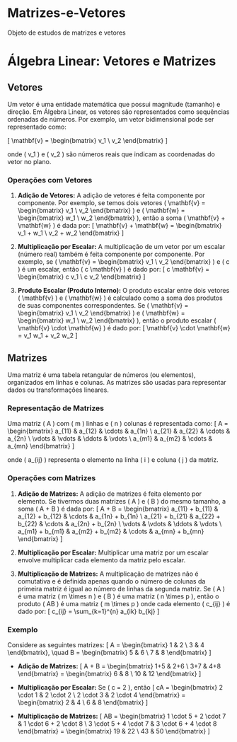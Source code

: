 # Matrizes-e-Vetores
Objeto de estudos de matrizes e vetores


# Álgebra Linear: Vetores e Matrizes

## Vetores

Um vetor é uma entidade matemática que possui magnitude (tamanho) e direção. Em Álgebra Linear, os vetores são representados como sequências ordenadas de números. Por exemplo, um vetor bidimensional pode ser representado como:

\[ \mathbf{v} = \begin{bmatrix} v_1 \\ v_2 \end{bmatrix} \]

onde \( v_1 \) e \( v_2 \) são números reais que indicam as coordenadas do vetor no plano.

### Operações com Vetores

1. **Adição de Vetores:**
   A adição de vetores é feita componente por componente. Por exemplo, se temos dois vetores \( \mathbf{v} = \begin{bmatrix} v_1 \\ v_2 \end{bmatrix} \) e \( \mathbf{w} = \begin{bmatrix} w_1 \\ w_2 \end{bmatrix} \), então a soma \( \mathbf{v} + \mathbf{w} \) é dada por:
   \[ \mathbf{v} + \mathbf{w} = \begin{bmatrix} v_1 + w_1 \\ v_2 + w_2 \end{bmatrix} \]

2. **Multiplicação por Escalar:**
   A multiplicação de um vetor por um escalar (número real) também é feita componente por componente. Por exemplo, se \( \mathbf{v} = \begin{bmatrix} v_1 \\ v_2 \end{bmatrix} \) e \( c \) é um escalar, então \( c \mathbf{v} \) é dado por:
   \[ c \mathbf{v} = \begin{bmatrix} c v_1 \\ c v_2 \end{bmatrix} \]

3. **Produto Escalar (Produto Interno):**
   O produto escalar entre dois vetores \( \mathbf{v} \) e \( \mathbf{w} \) é calculado como a soma dos produtos de suas componentes correspondentes. Se \( \mathbf{v} = \begin{bmatrix} v_1 \\ v_2 \end{bmatrix} \) e \( \mathbf{w} = \begin{bmatrix} w_1 \\ w_2 \end{bmatrix} \), então o produto escalar \( \mathbf{v} \cdot \mathbf{w} \) é dado por:
   \[ \mathbf{v} \cdot \mathbf{w} = v_1 w_1 + v_2 w_2 \]

## Matrizes

Uma matriz é uma tabela retangular de números (ou elementos), organizados em linhas e colunas. As matrizes são usadas para representar dados ou transformações lineares.

### Representação de Matrizes

Uma matriz \( A \) com \( m \) linhas e \( n \) colunas é representada como:
\[ A = \begin{bmatrix} a_{11} & a_{12} & \cdots & a_{1n} \\ a_{21} & a_{22} & \cdots & a_{2n} \\ \vdots & \vdots & \ddots & \vdots \\ a_{m1} & a_{m2} & \cdots & a_{mn} \end{bmatrix} \]

onde \( a_{ij} \) representa o elemento na linha \( i \) e coluna \( j \) da matriz.

### Operações com Matrizes

1. **Adição de Matrizes:**
   A adição de matrizes é feita elemento por elemento. Se tivermos duas matrizes \( A \) e \( B \) do mesmo tamanho, a soma \( A + B \) é dada por:
   \[ A + B = \begin{bmatrix} a_{11} + b_{11} & a_{12} + b_{12} & \cdots & a_{1n} + b_{1n} \\ a_{21} + b_{21} & a_{22} + b_{22} & \cdots & a_{2n} + b_{2n} \\ \vdots & \vdots & \ddots & \vdots \\ a_{m1} + b_{m1} & a_{m2} + b_{m2} & \cdots & a_{mn} + b_{mn} \end{bmatrix} \]

2. **Multiplicação por Escalar:**
   Multiplicar uma matriz por um escalar envolve multiplicar cada elemento da matriz pelo escalar.

3. **Multiplicação de Matrizes:**
   A multiplicação de matrizes não é comutativa e é definida apenas quando o número de colunas da primeira matriz é igual ao número de linhas da segunda matriz. Se \( A \) é uma matriz \( m \times n \) e \( B \) é uma matriz \( n \times p \), então o produto \( AB \) é uma matriz \( m \times p \) onde cada elemento \( c_{ij} \) é dado por:
   \[ c_{ij} = \sum_{k=1}^{n} a_{ik} b_{kj} \]

### Exemplo

Considere as seguintes matrizes:
\[ A = \begin{bmatrix} 1 & 2 \\ 3 & 4 \end{bmatrix}, \quad B = \begin{bmatrix} 5 & 6 \\ 7 & 8 \end{bmatrix} \]

- **Adição de Matrizes:** 
  \[ A + B = \begin{bmatrix} 1+5 & 2+6 \\ 3+7 & 4+8 \end{bmatrix} = \begin{bmatrix} 6 & 8 \\ 10 & 12 \end{bmatrix} \]

- **Multiplicação por Escalar:** 
  Se \( c = 2 \), então 
  \[ cA = \begin{bmatrix} 2 \cdot 1 & 2 \cdot 2 \\ 2 \cdot 3 & 2 \cdot 4 \end{bmatrix} = \begin{bmatrix} 2 & 4 \\ 6 & 8 \end{bmatrix} \]

- **Multiplicação de Matrizes:** 
  \[ AB = \begin{bmatrix} 1 \cdot 5 + 2 \cdot 7 & 1 \cdot 6 + 2 \cdot 8 \\ 3 \cdot 5 + 4 \cdot 7 & 3 \cdot 6 + 4 \cdot 8 \end{bmatrix} = \begin{bmatrix} 19 & 22 \\ 43 & 50 \end{bmatrix} \]
